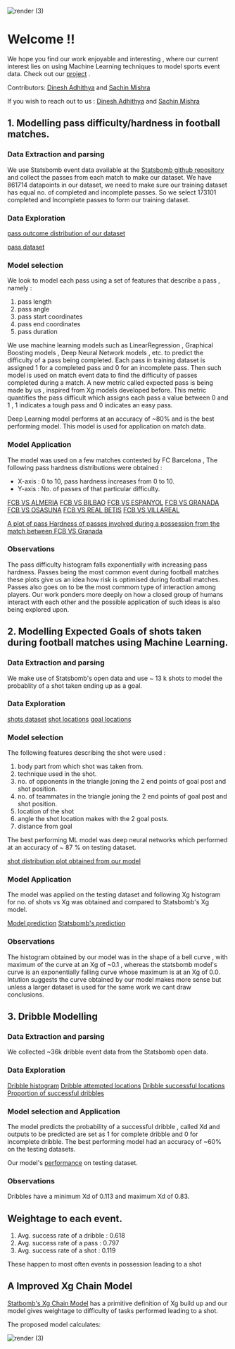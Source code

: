 ![render (3)](https://user-images.githubusercontent.com/68704516/110153134-a780b400-7e08-11eb-9629-3488c804ff48.png)
# Welcome !!

We hope you find our work enjoyable and interesting , where our current interest lies on using Machine Learning techniques to model sports event data.
Check out our [project](https://github.com/Dinesh-Adhithya-H/Machine-learning-in-Football) .

Contributors: [Dinesh Adhithya](https://github.com/Dinesh-Adhithya-H) and [Sachin Mishra](https://github.com/nihcaSInParis)

If you wish to reach out to us : [Dinesh Adhithya](mailto:hdinesh18@iiserb.ac.in) and [Sachin Mishra](mailto:sachin18@iiserb.ac.in)

## 1. Modelling pass difficulty/hardness in football matches.


### Data Extraction and parsing

We use Statsbomb event data available at the [Statsbomb github repository](https://github.com/statsbomb/open-data) and collect the passes from each match to make our dataset.
We have 861714 datapoints in our dataset, we need to make sure our training dataset has equal no. of completed and incomplete passes. So we select 173101 completed and Incomplete passes to form our training dataset.


### Data Exploration

[pass outcome distribution of our dataset](https://github.com/Dinesh-Adhithya-H/sports-analytics/blob/master/pass_distribution.png)

[pass dataset](https://github.com/Dinesh-Adhithya-H/sports-analytics/blob/master/passes_exploration.png)


### Model selection

We look to model each pass using a set of features that describe a pass , namely :

1. pass length
2. pass angle
3. pass start coordinates
4. pass end coordinates 
5. pass duration

We use machine learning models such as LinearRegression , Graphical Boosting models , Deep Neural Network models , etc. to predict the difficulty of a pass being completed.
Each pass in training dataset is assigned 1 for a completed pass and 0 for an incomplete pass. Then such model is used on match event data to find the difficulty of passes completed during a match. A new metric called expected pass is being made by us , inspired from Xg models developed before. This metric quantifies the pass difficult which assigns each pass a value between 0 and 1 , 1 indicates a tough pass and 0 indicates an easy pass.

Deep Learning model performs at an accuracy of ~80% and is the best performing model. This model is used for application on match data.


### Model Application

The model was used on a few matches contested by FC Barcelona , The following pass hardness distributions were obtained :
- X-axis : 0 to 10, pass hardness increases from 0 to 10.
- Y-axis : No. of passes of that particular difficulty.

[FCB VS ALMERIA](https://github.com/Dinesh-Adhithya-H/sports-analytics/blob/master/fcb%20vs%20almeria.png)
[FCB VS BILBAO](https://github.com/Dinesh-Adhithya-H/sports-analytics/blob/master/fcb%20vs%20bilbao.png)
[FCB VS ESPANYOL](https://github.com/Dinesh-Adhithya-H/sports-analytics/blob/master/fcb%20vs%20espanyol.png)
[FCB VS GRANADA](https://github.com/Dinesh-Adhithya-H/sports-analytics/blob/master/fcb%20vs%20granada.png)
[FCB VS OSASUNA](https://github.com/Dinesh-Adhithya-H/sports-analytics/blob/master/fcb%20vs%20osasuna.png)
[FCB VS REAL BETIS](https://github.com/Dinesh-Adhithya-H/sports-analytics/blob/master/fcb%20vs%20real%20betis.png)
[FCB VS VILLAREAL](https://github.com/Dinesh-Adhithya-H/sports-analytics/blob/master/fcb%20vs%20villareal.png)


[A plot of pass Hardness of passes involved during a possession from the match between FCB VS Granada](https://github.com/Dinesh-Adhithya-H/Machine-learning-in-Football/blob/main/possession.png)

### Observations

The pass difficulty histogram falls exponentially with increasing pass hardness. Passes being the most common event during football matches these plots give us an idea how risk is optimised during football matches. Passes also goes on to be the most commom type of interaction among players. Our work ponders more deeply on how a closed group of humans interact with each other and the possible application of such ideas is also being explored upon.



## 2. Modelling Expected Goals of shots taken during football matches using Machine Learning.


### Data Extraction and parsing
We make use of Statsbomb's open data and use ~ 13 k shots to model the probablity of a shot taken ending up as a goal.

### Data Exploration

[shots dataset](https://github.com/Dinesh-Adhithya-H/Machine-learning-in-Football/blob/main/shots_exploration_1.png)
[shot locations](https://github.com/Dinesh-Adhithya-H/Machine-learning-in-Football/blob/main/shots_histogram.png)
[goal locations](https://github.com/Dinesh-Adhithya-H/Machine-learning-in-Football/blob/main/goals_histogram.png)

### Model selection

The following features describing the shot were used :

1. body part from which shot was taken from.
2. technique used in the shot.
3. no. of opponents in the triangle joning the 2 end points of goal post and shot position.
4. no. of teammates	in the triangle joning the 2 end points of goal post and shot position.
5. location of the shot
6. angle the shot location makes with the 2 goal posts.
7. distance from goal

The best performing ML model was deep neural networks which performed at an accuracy of ~ 87 % on testing dataset.

[shot distribution plot obtained from our model](https://github.com/Dinesh-Adhithya-H/Machine-learning-in-Football/blob/main/shot_distribution.png)


### Model Application

The model was applied on the testing dataset and following Xg histogram for no. of shots vs Xg was obtained and compared to Statsbomb's Xg model.

[Model prediction](https://github.com/Dinesh-Adhithya-H/Machine-learning-in-Football/blob/82e0d69445428cbb65ff2e4be910c12b4c6ae878/shots_histogram_model_vs_statsbomb.png)
[Statsbomb's prediction](https://github.com/Dinesh-Adhithya-H/Machine-learning-in-Football/blob/main/shots_histogram_model_vs_statsbomb_1.png)

### Observations

The histogram obtained by our model was in the shape of a bell curve , with maximum of the curve at an Xg of ~0.1 , whereas the statsbomb model's curve is an exponentially falling  curve whose maximum is at an Xg of 0.0. Intution suggests the curve obtained by our model makes more sense but unless a larger dataset is used for the same work we cant draw conclusions.

## 3. Dribble Modelling 

### Data Extraction and parsing
We collected ~36k dribble event data from the Statsbomb open data.

### Data Exploration

[Dribble histogram](https://github.com/Dinesh-Adhithya-H/Machine-learning-in-Football/blob/main/dribble_hist.png)
[Dribble attempted locations](https://github.com/Dinesh-Adhithya-H/Machine-learning-in-Football/blob/main/dribbles.png)
[Dribble successful locations](https://github.com/Dinesh-Adhithya-H/Machine-learning-in-Football/blob/main/success_dribbles.png)
[Proportion of successful dribbles](https://github.com/Dinesh-Adhithya-H/Machine-learning-in-Football/blob/main/prop_success_dribbles.png)

### Model selection and Application

The model predicts the probability of a successful dribble , called Xd and outputs to be predicted are set as 1 for complete dribble and 0 for incomplete dribble.
The best performing model had an accuracy of ~60% on the testing datasets.

Our model's [performance](https://github.com/Dinesh-Adhithya-H/Machine-learning-in-Football/blob/main/Xd.png) on testing dataset.

### Observations

Dribbles have a minimum Xd of 0.113 and maximum Xd of 0.83.  

## Weightage to each event.

1. Avg. success rate of a dribble : 0.618
2. Avg. success rate of a pass : 0.797
3. Avg. success rate of a shot : 0.119

These happen to most often events in possession leading to a shot

## A Improved Xg Chain Model

[Statbomb's Xg Chain Model](https://statsbomb.com/2018/08/introducing-xgchain-and-xgbuildup/) has a primitive definition of Xg build up and our model gives weightage to difficulty of tasks performed leading to a shot.

The proposed model calculates:

![render (3)](https://user-images.githubusercontent.com/68704516/110153181-b9faed80-7e08-11eb-89c1-dbaed3b7158c.png)


















